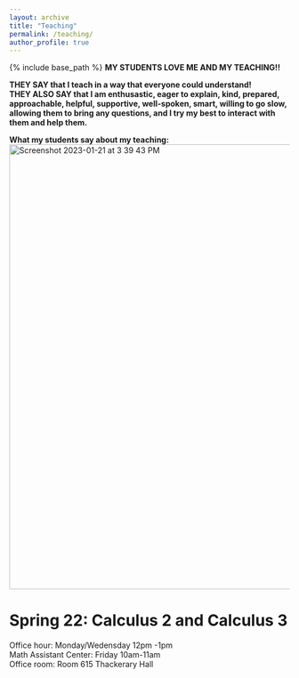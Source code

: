 ```yaml
---
layout: archive
title: "Teaching"
permalink: /teaching/
author_profile: true
---
```


{% include base_path %}
**MY STUDENTS LOVE ME AND MY TEACHING!!** <br />

**THEY SAY that I teach in a way that everyone could understand!** <br />
**THEY ALSO SAY that I am enthusastic, eager to explain, kind, prepared, approachable, helpful, supportive, well-spoken, smart, willing to go slow, allowing them to bring any questions, and I try my best to interact with them and help them.** <br />

**What my students say about my teaching:** <br />
<img width="800" align="center" alt="Screenshot 2023-01-21 at 3 39 43 PM" src="https://user-images.githubusercontent.com/66021647/213886380-b20e5872-757e-4d69-97a3-ebdcf11fa350.png">

Spring 22: Calculus 2 and Calculus 3 
======

Office hour: Monday/Wedensday 12pm -1pm <br />
Math Assistant Center: Friday 10am-11am <br />
Office room: Room 615 Thackerary Hall <br />

